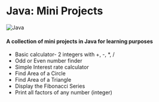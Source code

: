 # Java: Mini Projects
![Java](https://img.shields.io/badge/java-%23ED8B00.svg?style=for-the-badge&logo=java&logoColor=white)

#### A collection of mini projects in Java for learning purposes

- Basic calculator- 2 integers with +, -, *, / 
- Odd or Even number finder
- Simple Interest rate calculator
- Find Area of a Circle
- Find Area of a Triangle
- Display the Fibonacci Series
- Print all factors of any number (integer)

